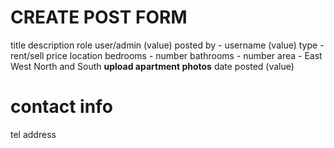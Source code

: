 # CREATE POST FORM

title
description
role user/admin (value)
posted by - username (value)
type - rent/sell
price
location
bedrooms - number
bathrooms - number
area - East West North and South
__upload apartment photos__
date posted (value)

# contact info
tel
address